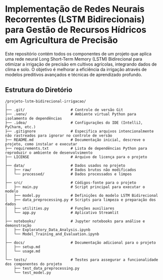 # Implementação de Redes Neurais Recorrentes (LSTM Bidirecionais) para Gestão de Recursos Hídricos em Agricultura de Precisão

Este repositório contém todos os componentes de um projeto que aplica uma rede neural Long Short-Term Memory (LSTM) Bidirecional para otimizar a irrigação de precisão em cultivos agrícolas, integrando dados de clima e solo. O objetivo é melhorar a eficiência da irrigação através de modelos preditivos avançados e técnicas de aprendizado profundo.

## Estrutura do Diretório

```plaintext
/projeto-lstm-bidirecional-irrigacao/
│
├── .git/                     # Controle de versão Git
├── .venv/                    # Ambiente virtual Python para isolamento de dependências
├── .idea/                    # Configurações do IDE (IntelliJ, PyCharm, etc.)
├── .gitignore                # Especifica arquivos intencionalmente não rastreados para ignorar no controle de versão
├── README.md                 # Documentação inicial, descreve o projeto, como instalar e executar
├── requirements.txt          # Lista de dependências Python para reproduzir o ambiente de desenvolvimento
├── LICENSE                   # Arquivo de licença para o projeto
│
├── data/                     # Dados usados no projeto
│   ├── raw/                  # Dados brutos não modificados
│   └── processed/            # Dados processados e limpos
│
├── src/                      # Códigos-fonte para o projeto
│   ├── main.py               # Script principal para executar o modelo
│   ├── model.py              # Definições do modelo LSTM Bidirecional
│   ├── data_preprocessing.py # Scripts para limpeza e preparação dos dados
│   ├── utilities.py          # Funções auxiliares
│   └── app.py                # Aplicativo Streamlit
│
├── notebooks/                # Jupyter notebooks para análise e demonstração
│   ├── Exploratory_Data_Analysis.ipynb
│   └── Model_Training_and_Evaluation.ipynb
│
├── docs/                     # Documentação adicional para o projeto
│   ├── setup.md
│   └── usage.md
│
└── tests/                    # Testes para assegurar a funcionalidade dos componentes do projeto
    ├── test_data_preprocessing.py
    └── test_model.py
